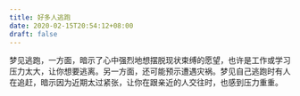 ```yaml
---
title: 好多人逃跑
date: 2020-02-15T20:54:12+08:00
draft: false
---
```


梦见逃跑，一方面，暗示了心中强烈地想摆脱现状束缚的愿望，也许是工作或学习压力太大，让你想要逃离。另一方面，还可能预示遭遇灾祸。梦见自己逃跑时有人在追赶，暗示因为近期太过紧张，让你在跟亲近的人交往时，也感到压力重重。
